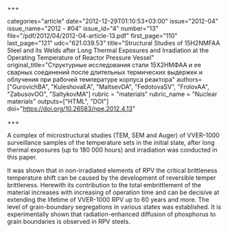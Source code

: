 +++

categories="article"
date="2012-12-29T01:10:53+03:00"
issue="2012-04"
issue_name="2012 - #04"
issue_id="4"
number="13"
file="/pdf/2012/04/2012-04-article-13.pdf"
first_page="110"
last_page="121"
udc="621.039.53"
title="Structural Studies of 15H2NMFAA Steel and its Welds after Long Thermal Exposures and Irradiation at the Operating Temperature of Reactor Pressure Vessel"
original_title="Cтруктурные исследования стали 15Х2НМФАА и ее сварных соединений после длительных термических выдержек и облучения при рабочей температуре корпуса реактора"
authors=["GurovichBA", "KuleshovaEA", "MaltsevDA", "FedotovaSV", "FrolovAA", "ZabusovOO", "SaltykovMA"]
rubric = "materials"
rubric_name = "Nuclear materials"
outputs=["HTML", "DOI"]
doi="https://doi.org/10.26583/npe.2012.4.13"

+++

A complex of microstructural studies (TEM, SEM and Auger) of VVER-1000 surveillance samples of the temperature sets in the initial state, after long thermal exposures (up to 180 000 hours) and irradiation was conducted in this paper.

It was shown that in non-irradiated elements of RPV the critical brittleness temperature shift can be caused by the development of reversible temper brittleness. Herewith its contribution to the total embrittlement of the material increases with increasing of operation time and can be decisive at extending the lifetime of VVER-1000 RPV up to 60 years and more. The level of grain-boundary segregations in various states was established. It is experimentally shown that radiation-enhanced diffusion of phosphorus to grain boundaries is observed in RPV steels.